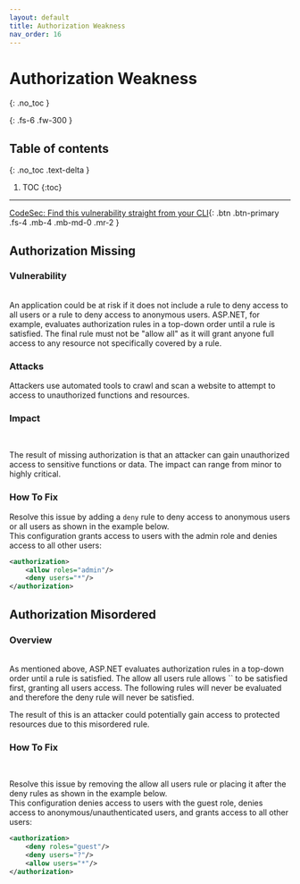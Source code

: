 ```yaml
---
layout: default
title: Authorization Weakness
nav_order: 16
---
```

# Authorization Weakness
{: .no_toc }

{: .fs-6 .fw-300 }

## Table of contents
{: .no_toc .text-delta }

1. TOC
{:toc}

---
[CodeSec: Find this vulnerability straight from your CLI](https://www.contrastsecurity.com/developer/codesec/){: .btn .btn-primary .fs-4 .mb-4 .mb-md-0 .mr-2 }

## Authorization Missing 

### Vulnerability 
<br/>
An application could be at risk if it does not include a rule to deny access to all users or a rule to deny access to anonymous users. 
ASP.NET, for example, evaluates authorization rules in a top-down order until a rule is satisfied. The final rule must not be "allow all" as it will grant anyone full access to any resource not specifically covered by a rule.
<br/>

### Attacks
Attackers use automated tools to crawl and scan a website to attempt to access to unauthorized functions and resources.
<br/>


### Impact 
<br/>

The result of missing authorization is that an attacker can gain unauthorized access to sensitive functions or data. The impact can range from minor to highly critical.


### How To Fix 

Resolve this issue by adding a `deny` rule to deny access to anonymous users or all users as shown in the example below.  
This configuration grants access to users with the admin role and denies access to all other users: 

```xml 
<authorization>
	<allow roles="admin"/>
	<deny users="*"/>
</authorization>
```


## Authorization Misordered
### Overview  
<br/>
As mentioned above, ASP.NET evaluates authorization rules in a top-down order until a rule is satisfied. The allow all users rule allows `<users="*"/>` to be satisfied first, granting all users access. The following rules will never be evaluated and therefore the deny rule will never be satisfied.

The result of this is an attacker could potentially gain access to protected resources due to this misordered rule. 

### How To Fix 
<br/>

Resolve this issue by removing the allow all users rule or placing it after the deny rules as shown in the example below.  
This configuration denies access to users with the guest role, denies access to anonymous/unauthenticated users, and grants access to all other users: 

```xml
<authorization>
	<deny roles="guest"/>
	<deny users="?"/>
	<allow users="*"/>
</authorization>
```
